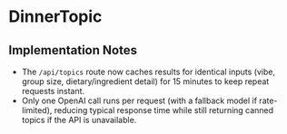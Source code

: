# DinnerTopic

## Implementation Notes

- The `/api/topics` route now caches results for identical inputs (vibe, group size, dietary/ingredient detail) for 15 minutes to keep repeat requests instant.
- Only one OpenAI call runs per request (with a fallback model if rate-limited), reducing typical response time while still returning canned topics if the API is unavailable.
